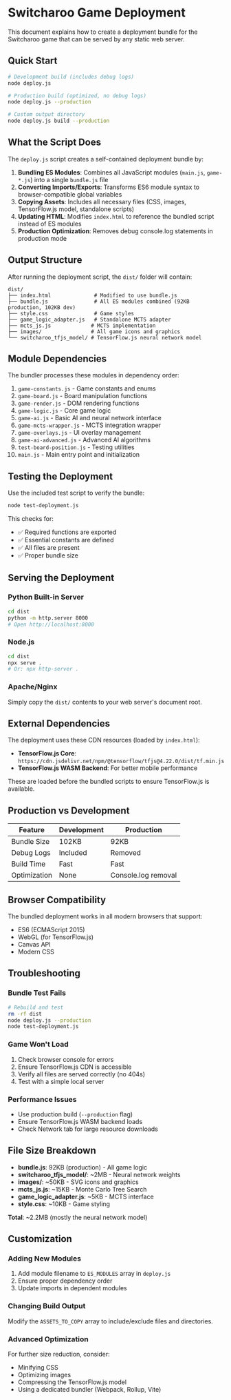 # Switcharoo Game Deployment

This document explains how to create a deployment bundle for the Switcharoo game that can be served by any static web server.

## Quick Start

```bash
# Development build (includes debug logs)
node deploy.js

# Production build (optimized, no debug logs)
node deploy.js --production

# Custom output directory
node deploy.js build --production
```

## What the Script Does

The `deploy.js` script creates a self-contained deployment bundle by:

1. **Bundling ES Modules**: Combines all JavaScript modules (`main.js`, `game-*.js`) into a single `bundle.js` file
2. **Converting Imports/Exports**: Transforms ES6 module syntax to browser-compatible global variables
3. **Copying Assets**: Includes all necessary files (CSS, images, TensorFlow.js model, standalone scripts)
4. **Updating HTML**: Modifies `index.html` to reference the bundled script instead of ES modules
5. **Production Optimization**: Removes debug console.log statements in production mode

## Output Structure

After running the deployment script, the `dist/` folder will contain:

```
dist/
├── index.html              # Modified to use bundle.js
├── bundle.js               # All ES modules combined (92KB production, 102KB dev)
├── style.css               # Game styles
├── game_logic_adapter.js   # Standalone MCTS adapter
├── mcts_js.js             # MCTS implementation
├── images/                # All game icons and graphics
└── switcharoo_tfjs_model/ # TensorFlow.js neural network model
```

## Module Dependencies

The bundler processes these modules in dependency order:

1. `game-constants.js` - Game constants and enums
2. `game-board.js` - Board manipulation functions  
3. `game-render.js` - DOM rendering functions
4. `game-logic.js` - Core game logic
5. `game-ai.js` - Basic AI and neural network interface
6. `game-mcts-wrapper.js` - MCTS integration wrapper
7. `game-overlays.js` - UI overlay management
8. `game-ai-advanced.js` - Advanced AI algorithms
9. `test-board-position.js` - Testing utilities
10. `main.js` - Main entry point and initialization

## Testing the Deployment

Use the included test script to verify the bundle:

```bash
node test-deployment.js
```

This checks for:
- ✅ Required functions are exported
- ✅ Essential constants are defined  
- ✅ All files are present
- ✅ Proper bundle size

## Serving the Deployment

### Python Built-in Server
```bash
cd dist
python -m http.server 8000
# Open http://localhost:8000
```

### Node.js
```bash
cd dist
npx serve .
# Or: npx http-server .
```

### Apache/Nginx
Simply copy the `dist/` contents to your web server's document root.

## External Dependencies

The deployment uses these CDN resources (loaded by `index.html`):
- **TensorFlow.js Core**: `https://cdn.jsdelivr.net/npm/@tensorflow/tfjs@4.22.0/dist/tf.min.js`
- **TensorFlow.js WASM Backend**: For better mobile performance

These are loaded before the bundled scripts to ensure TensorFlow.js is available.

## Production vs Development

| Feature | Development | Production |
|---------|------------|------------|
| Bundle Size | 102KB | 92KB |
| Debug Logs | Included | Removed |
| Build Time | Fast | Fast |
| Optimization | None | Console.log removal |

## Browser Compatibility

The bundled deployment works in all modern browsers that support:
- ES6 (ECMAScript 2015)
- WebGL (for TensorFlow.js)
- Canvas API
- Modern CSS

## Troubleshooting

### Bundle Test Fails
```bash
# Rebuild and test
rm -rf dist
node deploy.js --production
node test-deployment.js
```

### Game Won't Load
1. Check browser console for errors
2. Ensure TensorFlow.js CDN is accessible
3. Verify all files are served correctly (no 404s)
4. Test with a simple local server

### Performance Issues
- Use production build (`--production` flag)
- Ensure TensorFlow.js WASM backend loads
- Check Network tab for large resource downloads

## File Size Breakdown

- **bundle.js**: 92KB (production) - All game logic
- **switcharoo_tfjs_model/**: ~2MB - Neural network weights
- **images/**: ~50KB - SVG icons and graphics
- **mcts_js.js**: ~15KB - Monte Carlo Tree Search
- **game_logic_adapter.js**: ~5KB - MCTS interface
- **style.css**: ~10KB - Game styling

**Total**: ~2.2MB (mostly the neural network model)

## Customization

### Adding New Modules
1. Add module filename to `ES_MODULES` array in `deploy.js`
2. Ensure proper dependency order
3. Update imports in dependent modules

### Changing Build Output
Modify the `ASSETS_TO_COPY` array to include/exclude files and directories.

### Advanced Optimization
For further size reduction, consider:
- Minifying CSS
- Optimizing images  
- Compressing the TensorFlow.js model
- Using a dedicated bundler (Webpack, Rollup, Vite)

